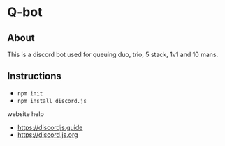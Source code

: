 # Q-bot
## About
This is a discord bot used for queuing duo, trio, 5 stack, 1v1 and 10 mans.

## Instructions
- `npm init`
- `npm install discord.js`

website help
- https://discordjs.guide
- https://discord.js.org
